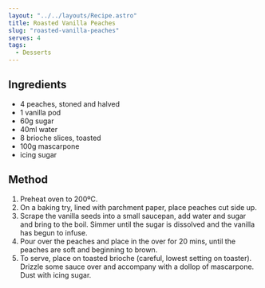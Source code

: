 ```yaml
---
layout: "../../layouts/Recipe.astro"
title: Roasted Vanilla Peaches
slug: "roasted-vanilla-peaches"
serves: 4
tags:
  - Desserts
---
```


## Ingredients

- 4 peaches, stoned and halved
- 1 vanilla pod
- 60g sugar
- 40ml water
- 8 brioche slices, toasted
- 100g mascarpone
- icing sugar

## Method

1. Preheat oven to 200ºC.
1. On a baking try, lined with parchment paper, place peaches cut side up.
1. Scrape the vanilla seeds into a small saucepan, add water and sugar and bring to the boil. Simmer until the sugar is dissolved and the vanilla has begun to infuse.
1. Pour over the peaches and place in the over for 20 mins, until the peaches are soft and beginning to brown.
1. To serve, place on toasted brioche (careful, lowest setting on toaster). Drizzle some sauce over and accompany with a dollop of mascarpone. Dust with icing sugar.
